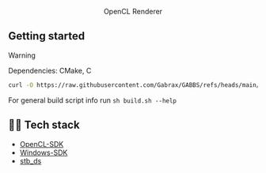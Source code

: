<p align="center"> OpenCL Renderer </p>

## Getting started
> [!WARNING]
> Dependencies: CMake, C <br>

```bash
curl -O https://raw.githubusercontent.com/Gabrax/GABBS/refs/heads/main/build.sh
```

For general build script info run ```sh build.sh --help```

## 👨‍💻 Tech stack
- [OpenCL-SDK](https://github.com/KhronosGroup/OpenCL-SDK)
- [Windows-SDK](https://developer.microsoft.com/pl-pl/windows/downloads/windows-sdk/)
- [stb_ds](https://github.com/nothings/stb/blob/master/stb_ds.h)

